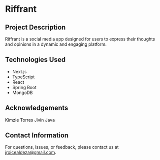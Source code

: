 # Riffrant

## Project Description

Riffrant is a social media app designed for users to express their thoughts and opinions in a dynamic and engaging platform.

## Technologies Used

  - Next.js
  - TypeScript
  - React
  - Spring Boot
  - MongoDB

## Acknowledgements

Kimzie Torres
Jivin Java

## Contact Information

For questions, issues, or feedback, please contact us at jroicealdeza@gmail.com.
